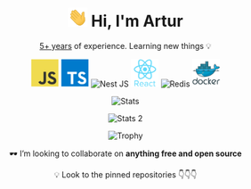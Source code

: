 <h1 align="center"><img src="https://raw.githubusercontent.com/ABSphreak/ABSphreak/master/gifs/Hi.gif" width="35px" /> Hi, I'm Artur</h1>

<p align="center">
<a href="https://www.linkedin.com/in/artur-arslanov/">5+ years</a> of experience. Learning new things 💡
</p>

<p align="center">
  <img src="https://raw.githubusercontent.com/devicons/devicon/master/icons/javascript/javascript-original.svg" alt="JavaScript" width="50" height="50"/>
  <img src="https://raw.githubusercontent.com/devicons/devicon/master/icons/typescript/typescript-original.svg" alt="TypeScript" width="50" height="50"/>
  <img src="https://upload.wikimedia.org/wikipedia/commons/a/a8/NestJS.svg" alt="Nest JS" height="50" width="50" />
  <img src="https://raw.githubusercontent.com/devicons/devicon/master/icons/react/react-original-wordmark.svg" alt="React" width="50" height="50"/>
  <img src="https://cdn4.iconfinder.com/data/icons/redis-2/1451/Untitled-2-512.png" alt="Redis" width="50" height="50"/>
  <img src="https://raw.githubusercontent.com/devicons/devicon/master/icons/docker/docker-original-wordmark.svg" alt="Docker" width="50" height="50"/>
</p>


<p align="center">
  <img src="https://github-readme-streak-stats.herokuapp.com/?user=arslanov-artur&background=FFFFFF&dates=000000&hide_border=true&currStreakNum=black" alt="Stats" />
</p>

<p align="center">
  <img src="https://github-readme-stats.vercel.app/api?username=arslanov-artur&show_icons=true&hide_border=true&title_color=000&icon_color=f29132" alt="Stats 2" />
</p>

<p align="center">
  <img src="https://github-profile-trophy.vercel.app/?username=arslanov-artur&column=4" alt="Trophy" />
</p>

<p align="center">🕶 I’m looking to collaborate on <b>anything free and open source</b></p>
<p align="center">💡 Look to the pinned repositories 👇👇👇</b></p>
